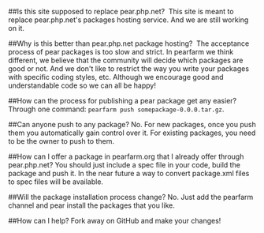 ##Is this site supposed to replace pear.php.net? 
This site is meant to replace pear.php.net's packages hosting service. And we are still working on it.
 
##Why is this better than pear.php.net package hosting? 
The acceptance process of pear packages is too slow and strict. In pearfarm we think different, we believe that the community will decide which packages are good or not. And we don't like to restrict the way you write your packages with specific coding styles, etc. Although we encourage good and understandable code so we can all be happy!
 
##How can the process for publishing a pear package get any easier? 
Through one command: `pearfarm push somepackage-0.0.0.tar.gz`.
 
##Can anyone push to any package?
No. For new packages, once you push them you automatically gain control over it. For existing packages, you need to be the owner to push to them.
 
##How can I offer a package in pearfarm.org that I already offer through pear.php.net?
You should just include a spec file in your code, build the package and push it. In the near future a way to convert package.xml files to spec files will be available.
 
##Will the package installation process change?
No. Just add the pearfarm channel and pear install the packages that you like.
 
##How can I help?
Fork away on GitHub and make your changes!